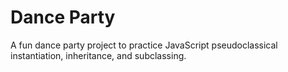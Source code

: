 Dance Party
==============

A fun dance party project to practice JavaScript pseudoclassical instantiation, inheritance, and subclassing.

